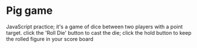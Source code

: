 # Pig game
 JavaScript practice; it's a game of dice between two players with a point target.
click the 'Roll Die' button to cast the die; click the hold button to keep the rolled figure in your score board
